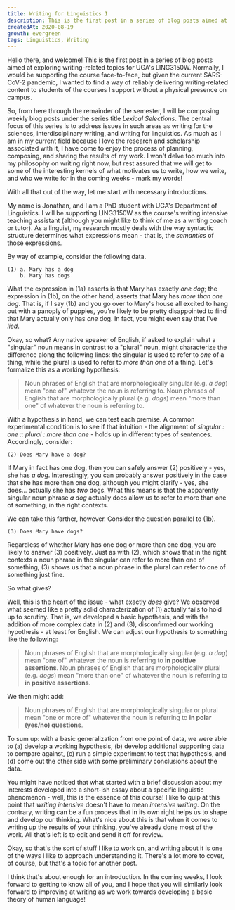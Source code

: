 ```yaml
---
title: Writing for Linguistics I
description: This is the first post in a series of blog posts aimed at exploring writing-related topics for UGA's LING3150W. The central focus of this series is to address issues in such areas as writing for the sciences, interdisciplinary writing, and writing for linguistics.
createdAt: 2020-08-19
growth: evergreen
tags: Linguistics, Writing
---
```


Hello there, and welcome! This is the first post in a series of blog posts aimed at exploring writing-related topics for UGA's LING3150W. Normally, I would be supporting the course face-to-face, but given the current SARS-CoV-2 pandemic, I wanted to find a way of reliably delivering writing-related content to students of the courses I support without a physical presence on campus.

So, from here through the remainder of the semester, I will be composing weekly blog posts under the series title *Lexical Selections*. The central focus of this series is to address issues in such areas as writing for the sciences, interdisciplinary writing, and writing for linguistics. As much as I am in my current field because I love the research and scholarship associated with it, I have come to enjoy the process of planning, composing, and sharing the results of my work. I won't delve too much into my philosophy on writing right now, but rest assured that we will get to some of the interesting kernels of what motivates us to write, how we write, and who we write for in the coming weeks - mark my words!

With all that out of the way, let me start with necessary introductions.

My name is Jonathan, and I am a PhD student with UGA's Department of Linguistics. I will be supporting LING3150W as the course's writing intensive teaching assistant (although you might like to think of me as a writing coach or tutor).  As a linguist, my research mostly deals with the way syntactic structure determines what expressions mean - that is, the *semantics* of those expressions.

By way of example, consider the following data.

    (1) a. Mary has a dog
        b. Mary has dogs

What the expression in (1a) asserts is that Mary has exactly *one dog*; the expression in (1b), on the other hand, asserts that Mary has *more than one dog*. That is, if I say (1b) and you go over to Mary's house all excited to hang out with a panoply of puppies, you're likely to be pretty disappointed to find that Mary actually only has *one* dog. In fact, you might even say that I've *lied*.

Okay, so what? Any native speaker of English, if asked to explain what a "singular" noun means in contrast to a "plural" noun, might characterize the difference along the following lines: the singular is used to refer to *one* of a thing, while the plural is used to refer to *more than one* of a thing. Let's formalize this as a working hypothesis:

> Noun phrases of English that are morphologically singular (e.g. *a dog*) mean "one of" whatever the noun is referring to.
> Noun phrases of English that are morphologically plural (e.g. *dogs*) mean "more than one" of whatever the noun is referring to.

With a hypothesis in hand, we can test each premise. A common experimental condition is to see if that intuition - the alignment of *singular : one :: plural : more than one* - holds up in different types of sentences. Accordingly, consider:

    (2) Does Mary have a dog?

If Mary in fact has one dog, then you can safely answer (2) positively - yes, she has *a dog*. Interestingly, you can probably answer positively in the case that she has more than one dog, although you might clarify - yes, she does... actually she has *two* dogs. What this means is that the apparently singular noun phrase *a dog* actually does allow us to refer to more than one of something, in the right contexts.

We can take this farther, however. Consider the question parallel to (1b).

	(3) Does Mary have dogs?

Regardless of whether Mary has one dog or more than one dog, you are likely to answer (3) positively. Just as with (2), which shows that in the right contexts a noun phrase in the singular can refer to more than one of something, (3) shows us that a noun phrase in the plural can refer to one of something just fine.

So what gives?

Well, this is the heart of the issue - what exactly *does* give? We observed what seemed like a pretty solid characterization of (1) actually fails to hold up to scrutiny. That is, we developed a basic hypothesis, and with the addition of more complex data in (2) and (3), disconfirmed our working hypothesis - at least for English. We can adjust our hypothesis to something like the following:

> Noun phrases of English that are morphologically singular (e.g. *a dog*) mean "one of" whatever the noun is referring to **in positive assertions**.
> Noun phrases of English that are morphologically plural (e.g. *dogs*) mean "more than one" of whatever the noun is referring to **in positive assertions**.

We then might add:

> Noun phrases of English that are morphologically singular or plural mean "one or more of" whatever the noun is referring to **in polar (yes/no) questions**.

To sum up: with a basic generalization from one point of data, we were able to (a) develop a working hypothesis, (b) develop additional supporting data to compare against, (c) run a simple experiment to test that hypothesis, and (d) come out the other side with some preliminary conclusions about the data.

You might have noticed that what started with a brief discussion about my interests developed into a short-ish essay about a specific linguistic phenomenon - well, this is the essence of this course! I like to quip at this point that *writing intensive* doesn't have to mean *intensive writing*. On the contrary, writing can be a fun process that in its own right helps us to shape and develop our thinking. What's nice about this is that when it comes to writing up the results of your thinking, you've already done most of the work. All that's left is to edit and send it off for review.

Okay, so that's the sort of stuff I like to work on, and writing about it is one of the ways I like to approach understanding it. There's a lot more to cover, of course, but that's a topic for another post.

I think that's about enough for an introduction. In the coming weeks, I look forward to getting to know all of you, and I hope that you will similarly look forward to improving at writing as we work towards developing a basic theory of human language!
